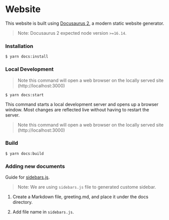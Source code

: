 # Website

This website is built using [Docusaurus 2](https://docusaurus.io/), a modern static website generator.

> Note: Docusaurus 2 expected node version `>=16.14`.


### Installation

```
$ yarn docs:install
```

### Local Development

> Note this command will open a web browser on the locally served site (http://localhost:3000)

```
$ yarn docs:start
```

This command starts a local development server and opens up a browser window. Most changes are reflected live without having to restart the server.

> Note this command will open a web browser on the locally served site (http://localhost:3000)

### Build

```
$ yarn docs:build
```

### Adding new documents

Guide for [sidebars.js](https://docusaurus.io/docs/sidebar).

> Note: We are using `sidebars.js` file to generated custome sidebar.

1. Create a Markdown file, greeting.md, and place it under the docs directory.

2. Add file name in `sidebars.js`.
